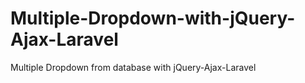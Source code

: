 # Multiple-Dropdown-with-jQuery-Ajax-Laravel
Multiple Dropdown from database with jQuery-Ajax-Laravel
